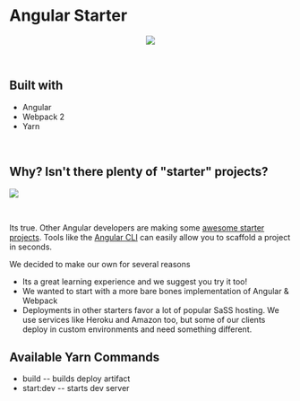 # Angular Starter

<p align="center">
  <a href="http://thestartuplab.io" target="_blank">
    <img  src="http://res.cloudinary.com/dncekyetl/image/upload/v1485113050/logo-black_u3s3c5.png">
  </a>
  
</p>
&nbsp;


## Built with

* Angular
* Webpack 2
* Yarn

&nbsp;


## Why? Isn't there plenty of "starter" projects? 

![](http://i.imgur.com/nOqKfOE.gif)  

&nbsp;

Its true. Other Angular developers are making some [awesome starter projects](https://github.com/AngularClass/angular2-webpack-starter). Tools like the [Angular CLI](https://github.com/angular/angular-cli) can easily allow you to scaffold a project in seconds.

We decided to make our own for several reasons 

* Its a great learning experience and we suggest you try it too!   
* We wanted to start with a more bare bones implementation of Angular & Webpack
* Deployments in other starters favor a lot of popular SaSS hosting. We use services like Heroku and Amazon too, but some of our clients deploy in custom environments and need something different.



## Available Yarn Commands

* build     -- builds deploy artifact
* start:dev -- starts dev server
